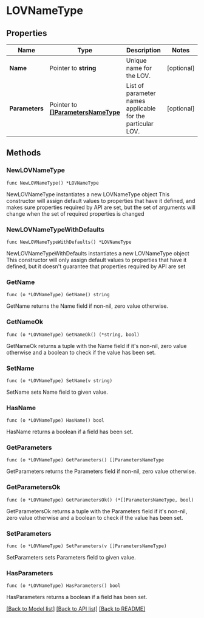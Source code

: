 # LOVNameType

## Properties

Name | Type | Description | Notes
------------ | ------------- | ------------- | -------------
**Name** | Pointer to **string** | Unique name for the LOV. | [optional] 
**Parameters** | Pointer to [**[]ParametersNameType**](ParametersNameType.md) | List of parameter names applicable for the particular LOV. | [optional] 

## Methods

### NewLOVNameType

`func NewLOVNameType() *LOVNameType`

NewLOVNameType instantiates a new LOVNameType object
This constructor will assign default values to properties that have it defined,
and makes sure properties required by API are set, but the set of arguments
will change when the set of required properties is changed

### NewLOVNameTypeWithDefaults

`func NewLOVNameTypeWithDefaults() *LOVNameType`

NewLOVNameTypeWithDefaults instantiates a new LOVNameType object
This constructor will only assign default values to properties that have it defined,
but it doesn't guarantee that properties required by API are set

### GetName

`func (o *LOVNameType) GetName() string`

GetName returns the Name field if non-nil, zero value otherwise.

### GetNameOk

`func (o *LOVNameType) GetNameOk() (*string, bool)`

GetNameOk returns a tuple with the Name field if it's non-nil, zero value otherwise
and a boolean to check if the value has been set.

### SetName

`func (o *LOVNameType) SetName(v string)`

SetName sets Name field to given value.

### HasName

`func (o *LOVNameType) HasName() bool`

HasName returns a boolean if a field has been set.

### GetParameters

`func (o *LOVNameType) GetParameters() []ParametersNameType`

GetParameters returns the Parameters field if non-nil, zero value otherwise.

### GetParametersOk

`func (o *LOVNameType) GetParametersOk() (*[]ParametersNameType, bool)`

GetParametersOk returns a tuple with the Parameters field if it's non-nil, zero value otherwise
and a boolean to check if the value has been set.

### SetParameters

`func (o *LOVNameType) SetParameters(v []ParametersNameType)`

SetParameters sets Parameters field to given value.

### HasParameters

`func (o *LOVNameType) HasParameters() bool`

HasParameters returns a boolean if a field has been set.


[[Back to Model list]](../README.md#documentation-for-models) [[Back to API list]](../README.md#documentation-for-api-endpoints) [[Back to README]](../README.md)


